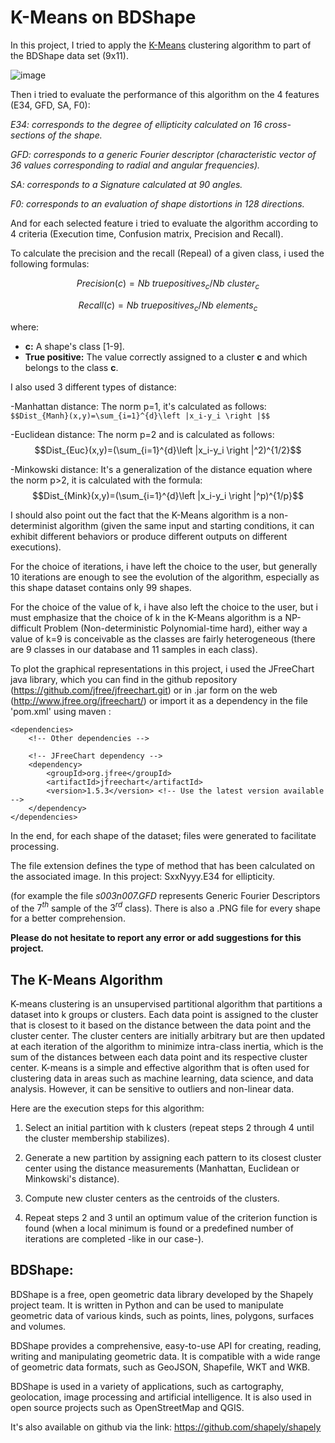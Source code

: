 
# K-Means on BDShape 
In this project, I tried to apply the [K-Means](#Algorithm) clustering algorithm to part of the BDShape data set (9x11).

![image](https://github.com/Malekbennabi3/K-Means-on-Bdshape/assets/56505955/52029467-9972-41a5-89f7-c68e3601946c)


Then i tried to evaluate the performance of this algorithm on the 4 features (E34, GFD, SA, F0):

*E34: corresponds to the degree of ellipticity calculated on 
16 cross-sections of the shape.*

*GFD: corresponds to a generic Fourier descriptor (characteristic vector of 36 values corresponding to radial and angular frequencies).*

*SA: corresponds to a Signature calculated at 90 angles.*

*F0: corresponds to an evaluation of shape distortions 
in 128 directions.*

And for each selected feature i tried to evaluate the algorithm according to 4 criteria (Execution time, Confusion matrix, Precision and Recall).

To calculate the precision and the recall (Repeal) of a given class, i used the following formulas:

$$Precision(c)=Nb\ truepositives_c/Nb\ cluster_c$$

$$Recall(c)=Nb\ truepositives_c/Nb\ elements_c$$

where:          
- **c:** A shape's class [1-9].  
- **True positive:** The value correctly assigned to a cluster **c** and which belongs to the class **c**.

I also used 3 different types of distance:

-Manhattan distance: The norm p=1, it's calculated as follows:
```$$Dist_{Manh}(x,y)=\sum_{i=1}^{d}\left |x_i-y_i \right |$$```

-Euclidean distance: The norm p=2 and is calculated as follows:
$$Dist_{Euc}(x,y)=(\sum_{i=1}^{d}\left |x_i-y_i \right |^2)^{1/2}$$

-Minkowski distance: It's a generalization of the distance equation where the norm p>2, it is calculated with the formula:  
$$Dist_{Mink}(x,y)=(\sum_{i=1}^{d}\left |x_i-y_i \right |^p)^{1/p}$$


I should also point out the fact that the K-Means algorithm is a non-determinist algorithm (given the same input and starting conditions, it can exhibit different behaviors or produce different outputs on different executions).

For the choice of iterations, i have left the choice to the user, but generally 10 iterations are enough to see the evolution of the algorithm, especially as this shape dataset contains only 99 shapes.

For the choice of the value of k, i have also left the choice to the user, but i must emphasize that the choice of k in the K-Means algorithm is a NP-difficult Problem (Non-deterministic Polynomial-time hard), either way a value of k=9 is conceivable as the classes are fairly heterogeneous (there are 9 classes in our database and 11 samples in each class).

To plot the graphical representations in this project, i used the JFreeChart java library, which you can find in the github repository (https://github.com/jfree/jfreechart.git) or in .jar form on the web (http://www.jfree.org/jfreechart/) or import it as a dependency in the file 'pom.xml' using maven :

```
<dependencies>
    <!-- Other dependencies -->
    
    <!-- JFreeChart dependency -->
    <dependency>
        <groupId>org.jfree</groupId>
        <artifactId>jfreechart</artifactId>
        <version>1.5.3</version> <!-- Use the latest version available -->
    </dependency>
</dependencies>
```

In the end, for each shape of the dataset; files were generated to facilitate processing.

The file extension defines the type of method that has been calculated on the associated image. In this project: SxxNyyy.E34 for ellipticity.

(for example the file *s003n007.GFD* represents  Generic Fourier Descriptors of the $7^{th}$ sample of the $3^{rd}$ class).
There is also a .PNG file for every shape for a better comprehension.

**Please do not hesitate to report any error or add suggestions for this project.**

<a id="Algorithm"></a>
## The K-Means Algorithm 
K-means clustering is an unsupervised partitional algorithm that partitions a dataset into k groups or clusters. Each data point is assigned to the cluster that is 
closest to it based on the distance between the data point and the cluster center. The cluster centers are initially arbitrary but are then updated at each 
iteration of the algorithm to minimize intra-class inertia, which is the sum of the distances between each data point and its respective cluster center.
K-means is a simple and effective algorithm that is often used for clustering data in areas such as machine learning, data science, and data analysis. However, it 
can be sensitive to outliers and non-linear data.

Here are the execution steps for this algorithm: 
1. Select an initial partition with k clusters (repeat steps 2 through 4 until the cluster membership stabilizes). 

2. Generate a new partition by assigning each pattern to its closest cluster center using the distance measurements (Manhattan, Euclidean or Minkowski's distance). 

3. Compute new cluster centers as the centroids of the clusters. 

4. Repeat steps 2 and 3 until an optimum value of the criterion function is found (when a local minimum is found or a predefined number of iterations are completed -like in our case-). 
## BDShape:
BDShape is a free, open geometric data library developed by the Shapely project team. It is written in Python and can be used to manipulate geometric data of various kinds, such as points, lines, polygons, surfaces and volumes.

BDShape provides a comprehensive, easy-to-use API for creating, reading, writing and manipulating geometric data. It is compatible with a wide range of geometric data formats, such as GeoJSON, Shapefile, WKT and WKB.

BDShape is used in a variety of applications, such as cartography, geolocation, image processing and artificial intelligence. It is also used in open source projects such as OpenStreetMap and QGIS.

It's also available on github via the link:
https://github.com/shapely/shapely
